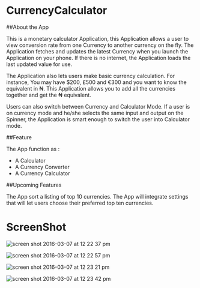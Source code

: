 # CurrencyCalculator

##About the App

This is a monetary calculator Application, this Application allows a user to view conversion rate from one Currency to another currency on the fly. The Application fetches and updates the latest Currency when you launch the Application on your phone. If there is no internet, the Application loads the last updated value for use. 

The Application also lets users make basic currency calculation. For instance, You may have $200, £500 and €300 and you want to know the equivalent in ₦. This Application allows you to add all the currencies together and get the ₦ equivalent.

Users can also switch between Currency and Calculator Mode. If a user is on currency mode and he/she selects the same input and output on the Spinner, the Application is smart enough to switch the user into Calculator mode.

##Feature

The App function as :

+ A Calculator
+ A Currency Converter
+ A Currency Calculator

##Upcoming Features

The App sort a listing of top 10 currencies. The App will integrate settings that will let users choose their preferred top ten currencies.

# ScreenShot

![screen shot 2016-03-07 at 12 22 37 pm](https://cloud.githubusercontent.com/assets/16117695/13568044/30398248-e45f-11e5-8f03-61580fa7d344.png)

![screen shot 2016-03-07 at 12 22 57 pm](https://cloud.githubusercontent.com/assets/16117695/13568045/3039f340-e45f-11e5-833a-0c3c1333a668.png)

![screen shot 2016-03-07 at 12 23 21 pm](https://cloud.githubusercontent.com/assets/16117695/13568047/303b0870-e45f-11e5-9aad-3b046c18f268.png)

![screen shot 2016-03-07 at 12 23 42 pm](https://cloud.githubusercontent.com/assets/16117695/13568046/303a446c-e45f-11e5-87b5-34821386cbb1.png)

